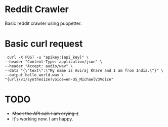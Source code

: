 # Reddit Crawler

Basic reddit crawler using puppetter.

# Basic curl request

```
 curl -X POST -u "apikey:{api_key}" \
--header "Content-Type: application/json" \
--header "Accept: audio/wav" \
--data "{\"text\":\"My name is Aviraj Khare and I am from India.\"}" \
--output hello_world.wav \
"{url}/v1/synthesize?voice=en-US_MichaelV3Voice"
```

# TODO
 - ~~Mock the API call. I am crying :(~~
 - It's working now. I am happy.